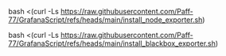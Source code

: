 bash <(curl -Ls https://raw.githubusercontent.com/Paff-77/GrafanaScript/refs/heads/main/install_node_exporter.sh)

bash <(curl -Ls https://raw.githubusercontent.com/Paff-77/GrafanaScript/refs/heads/main/install_blackbox_exporter.sh)
